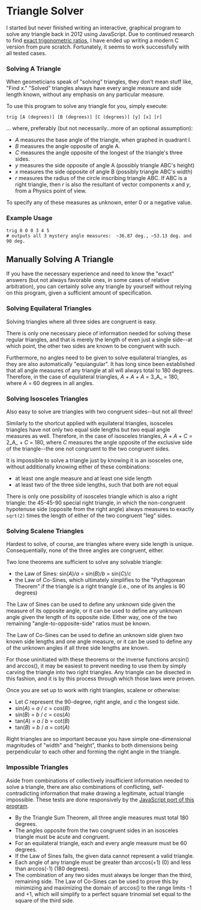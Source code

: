 # Triangle Solver

I started but never finished writing an interactive, graphical program to solve any triangle back in 2012 using JavaScript.  Due to continued research to find [exact trigonometric ratios](http://cxd4.github.io/trig), I have ended up writing a modern C version from pure scratch.  Fortunately, it seems to work successfully with all tested cases.

### Solving A Triangle

When geometicians speak of "solving" triangles, they don't mean stuff like, "Find _x_."  "Solved" triangles always have every angle measure and side length known, without any emphasis on any particular measure.

To use this program to solve any triangle for you, simply execute:

`trig [A (degrees)] [B (degrees)] [C (degrees)] [y] [x] [r]`

... where, preferably (but not necessarily...more of an optional assumption):

* _A_ measures the base angle of the triangle, when graphed in quadrant I.
* _B_ measures the angle opposite of angle A.
* _C_ measures the angle opposite of the longest of the triangle's three sides.
* _y_ measures the side opposite of angle A (possibly triangle ABC's height)
* _x_ measures the side opposite of angle B (possibly triangle ABC's width)
* _r_ measures the radius of the circle inscribing triangle ABC.  If ABC is a right triangle, then _r_ is also the resultant of vector components _x_ and _y_, from a Physics point of view.

To specify any of these measures as unknown, enter 0 or a negative value.

### Example Usage
```
trig 0 0 0 3 4 5
# outputs all 3 mystery angle measures:  ~36.87 deg., ~53.13 deg. and 90 deg.
```

## Manually Solving A Triangle

If you have the necessary experience and need to know the "exact" answers (but not always favorable ones, in some cases of relative arbitration), you can certainly solve any triangle by yourself without relying on this program, given a sufficient amount of specification.

### Solving Equilateral Triangles

Solving triangles where all three sides are congruent is easy.

There is only one necessary piece of information needed for solving these regular triangles, and that is merely the length of even just a single side--at which point, the other two sides are known to be congruent with such.

Furthermore, no angles need to be given to solve equilateral triangles, as they are also automatically "equiangular".  It has long since been established that all angle measures of any triangle at all will always total to 180 degrees.  Therefore, in the case of equilateral triangles, _A_ + _A_ + _A_ = 3_A_ = 180, where _A_ = 60 degrees in all angles.

### Solving Isosceles Triangles

Also easy to solve are triangles with two congruent sides--but not all three!

Similarly to the shortcut applied with equilateral triangles, isosceles triangles have not only two equal side lengths but two equal angle measures as well.  Therefore, in the case of isosceles triangles, _A_ + _A_ + _C_ = 2_A_ + _C_ = 180, where _C_ measures the angle opposite of the exclusive side of the triangle--the one not congruent to the two congruent sides.

It is impossible to solve a triangle just by knowing it is an isosceles one, without additionally knowing either of these combinations:

* at least one angle measure and at least one side length
* at least two of the three side lengths, such that both are not equal

There is only one possibility of isosceles triangle which is also a right triangle:  the 45-45-90 special right triangle, in which the non-congruent hypotenuse side (opposite from the right angle) always measures to exactly `sqrt(2)` times the length of either of the two congruent "leg" sides.

### Solving Scalene Triangles

Hardest to solve, of course, are triangles where every side length is unique.  Consequentially, none of the three angles are congruent, either.

Two lone theorems are sufficient to solve any solvable triangle:

* the Law of Sines:  sin(_A_)/_a_ = sin(_B_)/_b_ = sin(_C_)/_c_
* the Law of Co-Sines, which ultimately simplifies to the "Pythagorean Theorem" if the triangle is a right triangle (i.e., one of its angles is 90 degrees)

The Law of Sines can be used to define any unknown side given the measure of its opposite angle, or it can be used to define any unknown angle given the length of its opposite side.  Either way, one of the two remaining "angle-to-opposite-side" ratios must be known.

The Law of Co-Sines can be used to define an unknown side given two known side lengths and one angle measure, or it can be used to define any of the unknown angles if all three side lengths are known.

For those uninitiated with these theorems or the inverse functions arcsin() and arccos(), it may be easiest to prevent needing to use them by simply carving the triangle into two right triangles.  Any triangle can be disected in this fashion, and it is by this process through which those laws were proven.

Once you are set up to work with right triangles, scalene or otherwise:

* Let _C_ represent the 90-degree, right angle, and _c_ the longest side.
* sin(_A_) = _a_ / _c_ = cos(_B_)
* sin(_B_) = _b_ / _c_ = cos(_A_)
* tan(_A_) = _a_ / _b_ = cot(_B_)
* tan(_B_) = _b_ / _a_ = cot(_A_)

Right triangles are so important because you have simple one-dimensional magnitudes of "width" and "height", thanks to both dimensions being perpendicular to each other and forming the right angle in the triangle.

### Impossible Triangles

Aside from combinations of collectively insufficient information needed to solve a triangle, there are also combinations of conflicting, self-contradicting information that make drawing a legitimate, actual triangle impossible.  These tests are done responsively by the [JavaScript port of this program](http://cxd4.github.io/trig).

* By the Triangle Sum Theorem, all three angle measures must total 180 degrees.
* The angles opposite from the two congruent sides in an isosceles triangle must be acute and congruent.
* For an equilateral triangle, each and every angle measure must be 60 degrees.
* If the Law of Sines fails, the given data cannot represent a valid triangle.
* Each angle of any triangle must be greater than arccos(+1) (0) and less than arccos(-1) (180 degrees).
* The combination of any two sides must always be longer than the third, remaining side.  The Law of Co-Sines can be used to prove this by minimizing and maximizing the domain of arccos() to the range limits -1 and +1, which will simplify to a perfect square trinomial set equal to the square of the third side.
